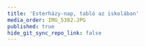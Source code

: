 ```yaml
---
title: 'Esterházy-nap, tabló az iskolában'
media_order: IMG_5382.JPG
published: true
hide_git_sync_repo_link: false
---
```


